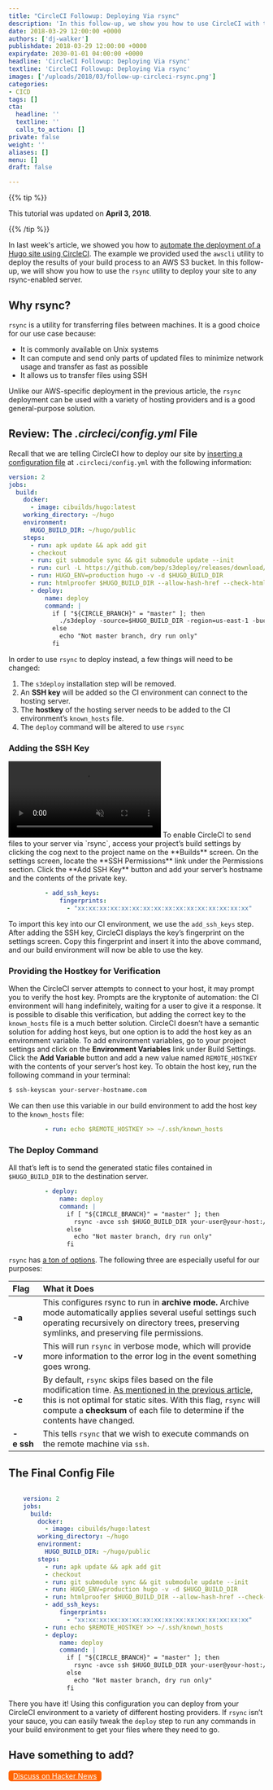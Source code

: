 ```yaml
---
title: "CircleCI Followup: Deploying Via rsync"
description: 'In this follow-up, we show you how to use CircleCI with the `rsync` utility to deploy your site to any rsync-enabled server'
date: 2018-03-29 12:00:00 +0000
authors: ['dj-walker']
publishdate: 2018-03-29 12:00:00 +0000
expirydate: 2030-01-01 04:00:00 +0000
headline: 'CircleCI Followup: Deploying Via rsync'
textline: 'CircleCI Followup: Deploying Via rsync'
images: ['/uploads/2018/03/follow-up-circleci-rsync.png']
categories: 
- CICD
tags: []
cta:
  headline: ''
  textline: ''
  calls_to_action: []
private: false
weight: ''
aliases: []
menu: []
draft: false

---
```


{{% tip %}}

This tutorial was updated on **April 3, 2018**.

{{% /tip %}}

In last week's article, we showed you how to [automate the deployment of a Hugo site using CircleCI](/blog/automate-deploy-w-circle-ci). The example we provided used the `awscli` utility to deploy the results of your build process to an AWS S3 bucket. In this follow-up, we will show you how to use the `rsync` utility to deploy your site to any rsync-enabled server.


## Why rsync?

`rsync` is a utility for transferring files between machines. It is a good choice for our use case because:


- It is commonly available on Unix systems
- It can compute and send only parts of updated files to minimize network usage and transfer as fast as possible
- It allows us to transfer files using SSH

Unlike our AWS-specific deployment in the previous article, the `rsync` deployment can be used with a variety of hosting providers and is a good general-purpose solution.



## Review: The *.circleci/config.yml* File

Recall that we are telling CircleCI how to deploy our site by [inserting a configuration file](/blog/automate-deploy-w-circle-ci#configuring-your-deployment) at `.circleci/config.yml` with the following information:

```yaml
version: 2
jobs:
  build:
    docker:
      - image: cibuilds/hugo:latest
    working_directory: ~/hugo
    environment:
      HUGO_BUILD_DIR: ~/hugo/public
    steps:
      - run: apk update && apk add git
      - checkout
      - run: git submodule sync && git submodule update --init
      - run: curl -L https://github.com/bep/s3deploy/releases/download/v2.0.1/s3deploy_2.0.1_Linux-64bit.tar.gz | tar xvz
      - run: HUGO_ENV=production hugo -v -d $HUGO_BUILD_DIR
      - run: htmlproofer $HUGO_BUILD_DIR --allow-hash-href --check-html --empty-alt-ignore --disable-external
      - deploy:
          name: deploy
          command: |
            if [ "${CIRCLE_BRANCH}" = "master" ]; then
              ./s3deploy -source=$HUGO_BUILD_DIR -region=us-east-1 -bucket=dwalkr-hugo-demo -path=your-subfolder
            else
              echo "Not master branch, dry run only"
            fi
```
In order to use `rsync` to deploy instead, a few things will need to be changed:


1. The `s3deploy` installation step will be removed.
2. An **SSH key** will be added so the CI environment can connect to the hosting server.
3. The **hostkey** of the hosting server needs to be added to the CI environment’s `known_hosts` file.
4. The `deploy` command will be altered to use `rsync`

### Adding the SSH Key
<video playsinline="true" autoplay="true" muted="" loop="true">
    <source src="/video/circleci_add_ssh_key.webm" type="video/webm">
    <source src="/video/circleci_add_ssh_key.webm.mp4" type="video/mp4">
</video>
To enable CircleCI to send files to your server via `rsync`, access your project’s build settings by clicking the cog next to the project name on the **Builds** screen. On the settings screen, locate the **SSH Permissions** link under the Permissions section. Click the **Add SSH Key** button and add your server’s hostname and the contents of the private key.

```yaml
          - add_ssh_keys:
              fingerprints:
                - "xx:xx:xx:xx:xx:xx:xx:xx:xx:xx:xx:xx:xx:xx:xx:xx"
```

To import this key into our CI environment, we use the `add_ssh_keys` step. After adding the SSH key, CircleCI displays the key’s fingerprint on the settings screen. Copy this fingerprint and insert it into the above command, and our build environment will now be able to use the key.

### Providing the Hostkey for Verification
When the CircleCI server attempts to connect to your host, it may prompt you to verify the host key. Prompts are the kryptonite of automation: the CI environment will hang indefinitely, waiting for a user to give it a response. It is possible to disable this verification, but adding the correct key to the `known_hosts` file is a much better solution. CircleCI doesn’t have a semantic solution for adding host keys, but one option is to add the host key as an environment variable. To add environment variables, go to your project settings and click on the **Environment Variables** link under Build Settings. Click the **Add Variable** button and add a new value named `REMOTE_HOSTKEY` with the contents of your server’s host key. To obtain the host key, run the following command in your terminal:

```bash
$ ssh-keyscan your-server-hostname.com
```

We can then use this variable in our build environment to add the host key to the `known_hosts` file:

```yaml
          - run: echo $REMOTE_HOSTKEY >> ~/.ssh/known_hosts
```

### The Deploy Command
All that’s left is to send the generated static files contained in `$HUGO_BUILD_DIR` to the destination server.

```yaml
          - deploy:
              name: deploy
              command: |
                if [ "${CIRCLE_BRANCH}" = "master" ]; then
                  rsync -avce ssh $HUGO_BUILD_DIR your-user@your-host:/path/to/your/website
                else
                  echo "Not master branch, dry run only"
                fi
```

`rsync` has [a ton of options](https://ss64.com/bash/rsync_options.html). The following three are especially useful for our purposes:

| Flag | What it Does |
|:---|:---|
| **-a** | This configures rsync to run in **archive mode.** Archive mode automatically applies several useful settings such operating recursively on directory trees, preserving symlinks, and preserving file permissions. |
| **-v** | This will run `rsync` in verbose mode, which will provide more information to the error log in the event something goes wrong. |
| **-c** | By default, `rsync` skips files based on the file modification time. [As mentioned in the previous article](/blog/automate-deploy-w-circle-ci/), this is not optimal for static sites. With this flag, `rsync` will compute a **checksum** of each file to determine if the contents have changed. |
| **-e&nbsp;ssh** | This tells `rsync` that we wish to execute commands on the remote machine via `ssh`. |
  
## The Final Config File
```yaml

    version: 2
    jobs:
      build:
        docker:
          - image: cibuilds/hugo:latest
        working_directory: ~/hugo
        environment:
          HUGO_BUILD_DIR: ~/hugo/public
        steps:
          - run: apk update && apk add git
          - checkout
          - run: git submodule sync && git submodule update --init
          - run: HUGO_ENV=production hugo -v -d $HUGO_BUILD_DIR
          - run: htmlproofer $HUGO_BUILD_DIR --allow-hash-href --check-html --empty-alt-ignore --disable-external
          - add_ssh_keys:
              fingerprints:
                - "xx:xx:xx:xx:xx:xx:xx:xx:xx:xx:xx:xx:xx:xx:xx:xx"
          - run: echo $REMOTE_HOSTKEY >> ~/.ssh/known_hosts
          - deploy:
              name: deploy
              command: |
                if [ "${CIRCLE_BRANCH}" = "master" ]; then
                  rsync -avce ssh $HUGO_BUILD_DIR your-user@your-host:/path/to/your/website
                else
                  echo "Not master branch, dry run only"
                fi
```
There you have it! Using this configuration you can deploy from your CircleCI environment to a variety of different hosting providers. If `rsync` isn’t your sauce, you can easily tweak the `deploy` step to run any commands in your build environment to get your files where they need to go.

## Have something to add?

<a style="background: #F60; display: inline-block; border-radius: 5px; color: white; padding: 2px 9px; font-size: 14px;" href="https://news.ycombinator.com/item?id=16710224">Discuss on Hacker News</a>
